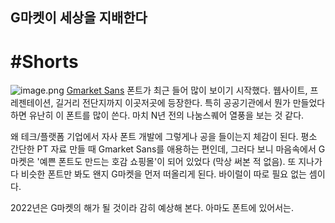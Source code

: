 ## G마켓이 세상을 지배한다

# #Shorts
![image.png](https://cdn.hashnode.com/res/hashnode/image/upload/v1640936459377/sEfOYC19wC.png)
[Gmarket Sans](http://company.gmarket.co.kr/company/about/company/company--font.asp) 폰트가 최근 들어 많이 보이기 시작했다. 웹사이트, 프레젠테이션, 길거리 전단지까지 이곳저곳에 등장한다. 특히 공공기관에서 뭔가 만들었다 하면 유난히 이 폰트를 많이 쓴다. 마치 N년 전의 나눔스퀘어 열풍을 보는 것 같다.

왜 테크/플랫폼 기업에서 자사 폰트 개발에 그렇게나 공을 들이는지 체감이 된다. 평소 간단한 PT 자료 만들 때 Gmarket Sans를 애용하는 편인데, 그러다 보니 마음속에서 G마켓은 '예쁜 폰트도 만드는 호감 쇼핑몰'이 되어 있었다 (막상 써본 적 없음). 또 지나가다 비슷한 폰트만 봐도 왠지 G마켓을 먼저 떠올리게 된다. 바이럴이 따로 필요 없는 셈이다.

2022년은 G마켓의 해가 될 것이라 감히 예상해 본다. 아마도 폰트에 있어서는.


